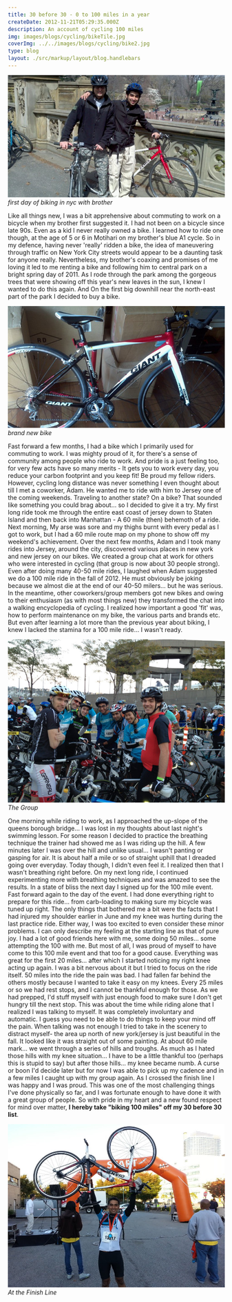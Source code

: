 ```yaml
---
title: 30 before 30 - 0 to 100 miles in a year
createDate: 2012-11-21T05:29:35.000Z
description: An account of cycling 100 miles
img: images/blogs/cycling/bikeTile.jpg
coverImg: ../../images/blogs/cycling/bike2.jpg
type: blog
layout: ./src/markup/layout/blog.handlebars
---
```


![My Brother and I with our rented bikes](../../images/blogs/cycling/bikeBro.jpg)
*first day of biking in nyc with brother*

Like all things new, I was a bit apprehensive about commuting to work on a bicycle when my brother first suggested it. I had not been on a bicycle since late 90s. Even as a kid I never really owned a bike. I learned how to ride one though, at the age of 5 or 6 in Motihari on my brother's blue A1 cycle. So in my defence, having never 'really' ridden a bike, the idea of maneuvering through traffic on New York City streets would appear to be a daunting task for anyone really. Nevertheless, my brother's coaxing and promises of me loving it led to me renting a bike and following him to central park on a bright spring day of 2011. As I rode through the park among the gorgeous trees that were showing off this year's new leaves in the sun, I knew I wanted to do this again. And On the first big downhill near the north-east part of the park I decided to buy a bike.

![My very first bicycle](../../images/blogs/cycling/bike2.jpg)
*brand new bike*

Fast forward a few months, I had a bike which I primarily used for commuting to work. I was mighty proud of it, for there's a sense of community among people who ride to work. And pride is a just feeling too, for very few acts have so many merits - It gets  you to work every day, you reduce your carbon footprint and you keep fit! Be proud my fellow riders. However, cycling long distance was never something I even thought about till I met a coworker, Adam. He wanted me to ride with him to Jersey one of the coming weekends. Traveling to another state? On a bike? That sounded like something you could brag about… so I decided to give it a try. My first long ride took me through the entire east coast of jersey down to Staten Island and then back into Manhattan - A 60 mile (then) behemoth of a ride. Next morning, My arse was sore and my thighs burnt with every pedal as I got to work, but I had a 60 mile route map on my phone to show off my weekend's achievement. 
Over the next few months, Adam and I took many rides into Jersey, around the city, discovered various places in new york and new jersey on our bikes. We created a group chat at work for others who were interested in cycling (that group is now about 30 people strong). Even after doing many 40-50 mile rides, I laughed when Adam suggested we do a 100 mile ride in the fall of 2012. He must obviously be joking because we almost die at the end of our 40-50 milers… but he was serious. In the meantime, other coworkers/group members got new bikes and owing to their enthusiasm (as with most things new) they transformed the chat into a walking encyclopedia of cycling. I realized how important a good 'fit' was, how to perform maintenance on my bike, the various parts and brands etc. But even after learning a lot more than the previous year about biking, I knew I lacked the stamina for a 100 mile ride… I wasn't ready. 

![The Group for 100](../../images/blogs/cycling/group.jpg)
*The Group*

One morning while riding to work, as I approached the up-slope of the queens borough bridge… I was lost in my thoughts about last night's swimming lesson. For some reason I decided to practice the breathing technique the trainer had showed me as I was riding up the hill. A few minutes later I was over the hill and unlike usual… I wasn't panting or gasping for air. It is about half a mile or so of straight uphill that I dreaded going over everyday. Today though, I didn't even feel it. I realized then that I wasn't breathing right before. On my next long ride, I continued experimenting more with breathing techniques and was amazed to see the results. In a state of bliss the next day I signed up for the 100 mile event.
Fast forward again to the day of the event. I had done everything right to prepare for this ride… from carb-loading to making sure my bicycle was tuned up right. The only things that bothered me a bit were the facts that I had injured my shoulder earlier in June and my knee was hurting during the last practice ride. Either way, I was too excited to even consider these minor problems. I can only describe my feeling at the starting line as that of pure joy. I had a lot of good friends here with me, some doing 50 miles… some attempting the 100 with me. But most of all, I was proud of myself to have come to this 100 mile event and that too for a good cause. Everything was great for the first 20 miles… after which I started noticing my right knee acting up again. I was a bit nervous about it but I tried to focus on the ride itself. 50 miles into the ride the pain was bad. I had fallen far behind the others mostly because I wanted to take it easy on my knees. Every 25 miles or so we had rest stops, and I cannot be thankful enough for those. As we had prepped, I'd stuff myself with just enough food to make sure I don't get hungry till the next stop. This was about the time while riding alone that I realized I was talking to myself. It was completely involuntary and automatic. I guess you need to be able to do things to keep your mind off the pain. When talking was not enough I tried to take in the scenery to distract myself- the area up north of new york/jersey is just beautiful in the fall. It looked like it was straight out of some painting. At about 60 mile mark… we went through a series of hills and troughs. As much as I hated those hills with my knee situation… I have to be a little thankful too (perhaps this is stupid to say) but after those hills… my knee became numb. A curse or boon I'd decide later but for now I was able to pick up my cadence and in a few miles I caught up with my group again. 
As I crossed the finish line I was happy and I was proud. This was one of the most challenging things I've done physically so far, and I was fortunate enough to have done it with a great group of people. So with pride in my heart and a new found respect for mind over matter, **I hereby take "biking 100 miles" off my 30 before 30 list**.

![My Finishers photo](../../images/blogs/cycling/22496_541196291420_1125156471_n.jpg)
*At the Finish Line*